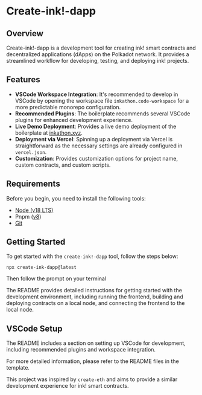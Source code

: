 # Create-ink!-dapp

## Overview

Create-ink!-dapp is a development tool for creating ink! smart contracts and decentralized applications (dApps) on the Polkadot network. It provides a streamlined workflow for developing, testing, and deploying ink! projects.

## Features

- **VSCode Workspace Integration**: It's recommended to develop in VSCode by opening the workspace file `inkathon.code-workspace` for a more predictable monorepo configuration.
- **Recommended Plugins**: The boilerplate recommends several VSCode plugins for enhanced development experience.
- **Live Demo Deployment**: Provides a live demo deployment of the boilerplate at [inkathon.xyz](https://inkathon.xyz).
- **Deployment via Vercel**: Spinning up a deployment via Vercel is straightforward as the necessary settings are already configured in `vercel.json`.
- **Customization**: Provides customization options for project name, custom contracts, and custom scripts.


## Requirements

Before you begin, you need to install the following tools:

- [Node (v18 LTS)](https://nodejs.org/en/download/)
- Pnpm ([v8](https://pnpm.io/installation#prerequisites))
- [Git](https://git-scm.com/downloads)


## Getting Started
To get started with the `create-ink!-dapp` tool, follow the steps below:

```
npx create-ink-dapp@latest
```

Then follow the prompt on your terminal

The README provides detailed instructions for getting started with the development environment, including running the frontend, building and deploying contracts on a local node, and connecting the frontend to the local node.


## VSCode Setup

The README includes a section on setting up VSCode for development, including recommended plugins and workspace integration.

For more detailed information, please refer to the README files in the template.


This project was inspired by `create-eth` and aims to provide a similar development experience for ink! smart contracts.
